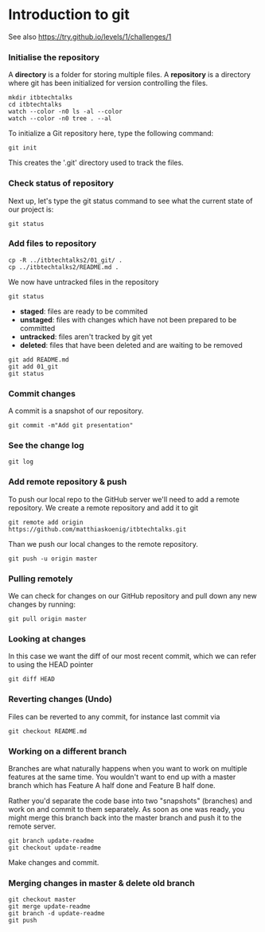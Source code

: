 # Introduction to git

See also
https://try.github.io/levels/1/challenges/1

### Initialise the repository
A **directory** is a folder for storing multiple files.
A **repository** is a directory where git has been initialized for version 
controlling the files.

```
mkdir itbtechtalks
cd itbtechtalks
watch --color -n0 ls -al --color
watch --color -n0 tree . --al
```

To initialize a Git repository here, type the following command:
```
git init
```
This creates the '.git' directory used to track the files.

### Check status of repository
Next up, let's type the git status command to see what the current state of our project is:
```
git status
```

### Add files to repository
```
cp -R ../itbtechtalks2/01_git/ .
cp ../itbtechtalks2/README.md .
```

We now have untracked files in the repository
```
git status
```
* **staged**: files are ready to be commited
* **unstaged**: files with changes which have not been prepared to be committed
* **untracked**: files aren't tracked by git yet
* **deleted**: files that have been deleted and are waiting to be removed
```
git add README.md
git add 01_git
git status
```

### Commit changes
A commit is a snapshot of our repository. 
```
git commit -m"Add git presentation"
```

### See the change log
```
git log
```

### Add remote repository & push
To push our local repo to the GitHub server we'll need to add a remote repository.
We create a remote repository and add it to git
```
git remote add origin https://github.com/matthiaskoenig/itbtechtalks.git
```
Than we push our local changes to the remote repository.
```
git push -u origin master
```

### Pulling remotely
We can check for changes on our GitHub repository and pull down any new changes by running:
```
git pull origin master
```

### Looking at changes
In this case we want the diff of our most recent commit, which we can refer to using the HEAD pointer
```
git diff HEAD
```

### Reverting changes (Undo)
Files can be reverted to any commit, for instance last commit via
```
git checkout README.md 
```

### Working on a different branch
Branches are what naturally happens when you want to work on multiple features at the same time. You wouldn't want to end up with a master branch which has Feature A half done and Feature B half done.

Rather you'd separate the code base into two "snapshots" (branches) and work on and commit to them separately. As soon as one was ready, you might merge this branch back into the master branch and push it to the remote server.
```
git branch update-readme
git checkout update-readme
```
Make changes and commit.

### Merging changes in master & delete old branch
```
git checkout master
git merge update-readme
git branch -d update-readme
git push
```

